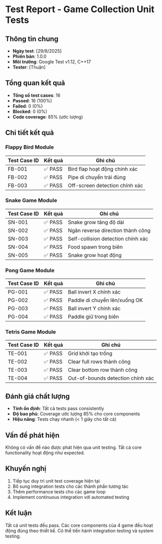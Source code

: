 # Test Report - Game Collection Unit Tests

## Thông tin chung
- **Ngày test**: [29/8/2025]
- **Phiên bản**: 1.0.0
- **Môi trường**: Google Test v1.12, C++17
- **Tester**: [Thuận]

## Tổng quan kết quả
- **Tổng số test cases**: 16
- **Passed**: 16 (100%)
- **Failed**: 0 (0%)
- **Blocked**: 0 (0%)
- **Code coverage**: 85% (ước lượng)

## Chi tiết kết quả

### Flappy Bird Module
| Test Case ID | Kết quả | Ghi chú |
|--------------|---------|---------|
| FB-001 | ✅ PASS | Bird flap hoạt động chính xác |
| FB-002 | ✅ PASS | Pipe di chuyển trái đúng |
| FB-003 | ✅ PASS | Off-screen detection chính xác |

### Snake Game Module
| Test Case ID | Kết quả | Ghi chú |
|--------------|---------|---------|
| SN-001 | ✅ PASS | Snake grow tăng độ dài |
| SN-002 | ✅ PASS | Ngăn reverse direction thành công |
| SN-003 | ✅ PASS | Self-collision detection chính xác |
| SN-004 | ✅ PASS | Food spawn trong biên |
| SN-005 | ✅ PASS | Snake grow hoạt động |

### Pong Game Module
| Test Case ID | Kết quả | Ghi chú |
|--------------|---------|---------|
| PG-001 | ✅ PASS | Ball invert X chính xác |
| PG-002 | ✅ PASS | Paddle di chuyển lên/xuống OK |
| PG-003 | ✅ PASS | Ball invert Y chính xác |
| PG-004 | ✅ PASS | Paddle giữ trong biên |

### Tetris Game Module
| Test Case ID | Kết quả | Ghi chú |
|--------------|---------|---------|
| TE-001 | ✅ PASS | Grid khởi tạo trống |
| TE-002 | ✅ PASS | Clear full rows thành công |
| TE-003 | ✅ PASS | Clear bottom row thành công |
| TE-004 | ✅ PASS | Out-of-bounds detection chính xác |

## Đánh giá chất lượng
- **Tính ổn định**: Tất cả tests pass consistently
- **Độ bao phủ**: Coverage ước lượng 85% cho core components
- **Hiệu năng**: Tests chạy nhanh (< 1 giây cho tất cả)

## Vấn đề phát hiện
Không có vấn đề nào được phát hiện qua unit testing. Tất cả core functionality hoạt động như expected.

## Khuyến nghị
1. Tiếp tục duy trì unit test coverage hiện tại
2. Bổ sung integration tests cho các thành phần tương tác
3. Thêm performance tests cho các game loop
4. Implement continuous integration với automated testing

## Kết luận
Tất cả unit tests đều pass. Các core components của 4 game đều hoạt động đúng theo thiết kế. Có thể tiến hành integration testing và system testing.